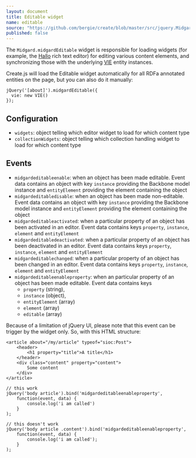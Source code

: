```yaml
---
layout: document
title: Editable widget
name: editable
source: "https://github.com/bergie/create/blob/master/src/jquery.Midgard.midgardEditable.js"
published: false
---
```

The `Midgard.midgardEditable` widget is responsible for loading widgets (for example, the [Hallo](http://hallojs.org) rich text editor) for editing various content elements, and synchronizing those with the underlying [VIE](http://viejs.org) entity instances.

Create.js will load the Editable widget automatically for all RDFa annotated entities on the page, but you can also do it manually:

    jQuery('[about]').midgardEditable({
      vie: new VIE()
    });

## Configuration

* `widgets`: object telling which editor widget to load for which content type
* `collectionWidgets`: object telling which collection handling widget to load for which content type

## Events

* `midgardeditableenable`: when an object has been made editable. Event data contains an object with key `instance` providing the Backbone model instance and `entityElement` providing the element containing the object
* `midgardeditabledisable`: when an object has been made non-editable. Event data contains an object with key `instance` providing the Backbone model instance and `entityElement` providing the element containing the object
* `midgardeditableactivated`: when a particular property of an object has been activated in an editor. Event data contains keys `property`, `instance`, `element` and `entityElement`
* `midgardeditabledeactivated`: when a particular property of an object has been deactivated in an editor. Event data contains keys `property`, `instance`, `element` and `entityElement`
* `midgardeditablechanged`: when a particular property of an object has been changed in an editor. Event data contains keys `property`, `instance`, `element` and `entityElement`
* `midgardeditableenableproperty`: when an particular property of an object has been made editable. Event data contains keys
    * `property` (string),
    * `instance` (object),
    * `entityElement` (array)
    * `element` (array)
    * `editable` (array)

Because of a limitation of jQuery UI, please note that this event can be trigger by the widget only. So, with this HTML structure:

    <article about="/my/article" typeof="sioc:Post">
        <header>
            <h1 property="title">A title</h1>
        </header>
        <div class="content" property="content">
            Some content
        </div>
    </article>

    // this work
    jQuery('body article').bind('midgardeditableenableproperty',
        function(event, data) {
            console.log('i am called')
        }
    );

    // this doesn't work
    jQuery('body article .content').bind('midgardeditableenableproperty',
        function(event, data) {
            console.log('i am called');
        }
    );
